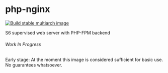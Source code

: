 # php-nginx
[![Build stable multiarch image](https://github.com/N0rthernL1ghts/php-nginx/actions/workflows/image-stable.yml/badge.svg)](https://github.com/N0rthernL1ghts/php-nginx/actions/workflows/image-stable.yml)  
  
S6 supervised web server with PHP-FPM backend


###### Work In Progress
Early stage: At the moment this image is considered sufficient for basic use. No guarantees whatsoever. 